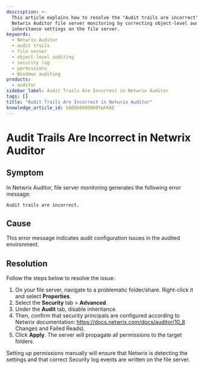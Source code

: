 ```yaml
---
description: >-
  This article explains how to resolve the "Audit trails are incorrect" error in
  Netwrix Auditor file server monitoring by correcting object-level auditing and
  inheritance settings on the file server.
keywords:
  - Netwrix Auditor
  - audit trails
  - file server
  - object-level auditing
  - security log
  - permissions
  - Windows auditing
products:
  - auditor
sidebar_label: Audit Trails Are Incorrect in Netwrix Auditor
tags: []
title: "Audit Trails Are Incorrect in Netwrix Auditor"
knowledge_article_id: kA0Qk0000000YphKAE
---
```


# Audit Trails Are Incorrect in Netwrix Auditor

## Symptom

In Netwrix Auditor, file server monitoring generates the following error message:

```text
Audit trails are incorrect.
```

## Cause

This error message indicates audit configuration issues in the audited environment.

## Resolution

Follow the steps below to resolve the issue:

1. On your file server, navigate to a problematic folder/share. Right-click it and select **Properties**.
2. Select the **Security** tab > **Advanced**.
3. Under the **Audit** tab, disable inheritance.
4. Then, confirm that security principals are configured according to Netwrix documentation: https://docs.netwrix.com/docs/auditor/10_8 Changes and Failed Reads).
5. Click **Apply**. The server will propagate all permissions to the target folders.

Setting up permissions manually will ensure that Netwrix is detecting the settings and that correct Security log events are written on the file server.
